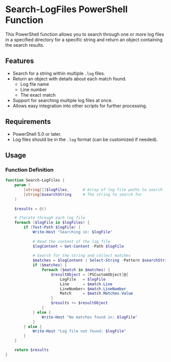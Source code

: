 # Search-LogFiles PowerShell Function

This PowerShell function allows you to search through one or more log files in a specified directory for a specific string and return an object containing the search results.

## Features

- Search for a string within multiple `.log` files.
- Return an object with details about each match found.
  - Log file name
  - Line number
  - The exact match
- Support for searching multiple log files at once.
- Allows easy integration into other scripts for further processing.

## Requirements

- PowerShell 5.0 or later.
- Log files should be in the `.log` format (can be customized if needed).

## Usage

### Function Definition

```powershell
function Search-LogFiles {
    param (
        [string[]]$logFiles,      # Array of log file paths to search
        [string]$searchString     # The string to search for
    )
    
    $results = @()

    # Iterate through each log file
    foreach ($logFile in $logFiles) {
        if (Test-Path $logFile) {
            Write-Host "Searching in: $logFile"
            
            # Read the content of the log file
            $logContent = Get-Content -Path $logFile
            
            # Search for the string and collect matches
            $matches = $logContent | Select-String -Pattern $searchString
            if ($matches) {
                foreach ($match in $matches) {
                    $resultObject = [PSCustomObject]@{
                        LogFile   = $logFile
                        Line      = $match.Line
                        LineNumber= $match.LineNumber
                        Match     = $match.Matches.Value
                    }
                    $results += $resultObject
                }
            } else {
                Write-Host "No matches found in: $logFile"
            }
        } else {
            Write-Host "Log file not found: $logFile"
        }
    }

    return $results
}
